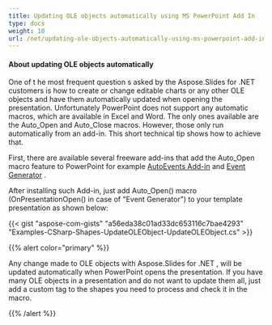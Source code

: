 ```yaml
---
title: Updating OLE objects automatically using MS PowerPoint Add In
type: docs
weight: 10
url: /net/updating-ole-objects-automatically-using-ms-powerpoint-add-in/
---
```


#### **About updating OLE objects automatically**
One of t he most frequent question s asked by the Aspose.Slides for .NET customers is how to create or change editable charts or any other OLE objects and have them automatically updated when opening the presentation. Unfortunately PowerPoint does not support any automatic macros, which are available in Excel and Word. The only ones available are the Auto_Open and Auto_Close macros. However, those only run automatically from an add-in. This short technical tip shows how to achieve that. 

First, there are available several freeware add-ins that add the Auto_Open macro feature to PowerPoint for example [AutoEvents Add-in](http://skp.mvps.org/autoevents.htm) and [Event Generator](http://officeone.mvps.org/eventgen/eventgen.html) . 

After installing such Add-in, just add Auto_Open() macro (OnPresentationOpen() in case of "Event Generator") to your template presentation as shown below: 

{{< gist "aspose-com-gists" "a56eda38c01ad33dc653116c7bae4293" "Examples-CSharp-Shapes-UpdateOLEObject-UpdateOLEObject.cs" >}}





{{% alert color="primary" %}} 

Any change made to OLE objects with Aspose.Slides for .NET , will be updated automatically when PowerPoint opens the presentation. If you have many OLE objects in a presentation and do not want to update them all, just add a custom tag to the shapes you need to process and check it in the macro. 

{{% /alert %}}
